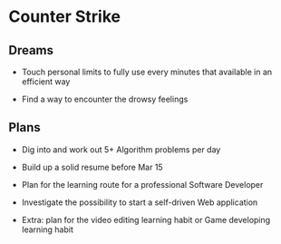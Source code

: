 # Counter Strike

## Dreams

* Touch personal limits to fully use every minutes that available in an efficient way

* Find a way to encounter the drowsy feelings

## Plans

* Dig into and work out 5+ Algorithm problems per day

* Build up a solid resume before Mar 15

* Plan for the learning route for a professional Software Developer

* Investigate the possibility to start a self-driven Web application

* Extra: plan for the video editing learning habit or Game developing learning habit
